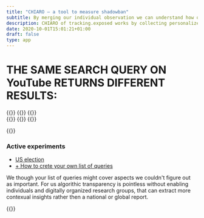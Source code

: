 ```yaml
---
title: "CHIARO ― a tool to measure shadowban"
subtitle: By merging our individual observation we can understand how our personalized and partial is our perception
description: CHIARO of tracking.exposed works by collecting personalized search results from YouTube; check out the campaigns
date: 2020-10-01T15:01:21+01:00
draft: false
type: app
---
```


# THE SAME SEARCH QUERY ON YouTube RETURNS DIFFERENT RESULTS: 

<div class="row">
    <div class="col-6" id="leftQuery">
        {{<ytbox
            thumbnail="#.png"
            title="Lorem Ipsum title"
            description="description lorem"
            channel="channel lorem"
            href="#"
        >}}
        {{<ytbox
            thumbnail="#.png"
            title="Lorem Ipsum title"
            description="description lorem"
            channel="channel lorem"
            href="#"
        >}}
        {{<ytbox
            thumbnail="#.png"
            title="Lorem Ipsum title"
            description="description lorem"
            channel="channel lorem"
            href="#"
        >}}
    </div>
    <div class="col-6" id="rightQuery">
        {{<ytbox
            thumbnail="#.png"
            title="Lorem Ipsum title"
            description="description lorem"
            channel="channel lorem"
            href="#"
        >}}
        {{<ytbox
            thumbnail="#.png"
            title="Lorem Ipsum title"
            description="description lorem"
            channel="channel lorem"
            href="#"
        >}}
        {{<ytbox
            thumbnail="#.png"
            title="Lorem Ipsum title"
            description="description lorem"
            channel="channel lorem"
            href="#"
        >}}
    </div>
</div>

{{<colorblock text="YouTube claims this happen because of regionalization, because you're profiled and answers are personalization, but this is also the place in which happens shadow-banning and eclipse-banning*">}}

### Active experiments

* [US election](/chiaro/us1)
* [+ How to crete your own list of queries](/chiaro/example)

We though your list of queries might cover aspects we couldn't figure out as important. For us algorithic transparency is pointless without enabling individuals and digitally organized research groups, that can extract more contexual insights rather then a national or global report.

{{<colorblock text="We can keep platform accountable, know about us:">}}

